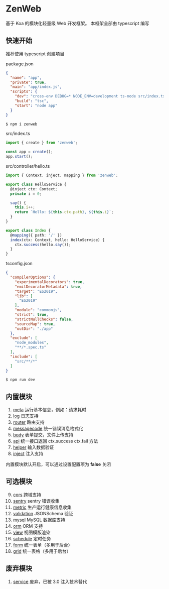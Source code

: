 # ZenWeb
基于 Koa 的模块化轻量级 Web 开发框架。
本框架全部由 typescript 编写

## 快速开始

推荐使用 typescript 创建项目

package.json
```json
{
  "name": "app",
  "private": true,
  "main": "app/index.js",
  "scripts": {
    "dev": "cross-env DEBUG=* NODE_ENV=development ts-node src/index.ts",
    "build": "tsc",
    "start": "node app"
  }
}
```

```bash
$ npm i zenweb
```

src/index.ts
```ts
import { create } from 'zenweb';

const app = create();
app.start();
```

src/controller/hello.ts
```ts
import { Context, inject, mapping } from 'zenweb';

export class HelloService {
  @inject ctx: Context;
  private i = 0;

  say() {
    this.i++;
    return `Hello: ${this.ctx.path}, ${this.i}`;
  }
}

export class Index {
  @mapping({ path: '/' })
  index(ctx: Context, hello: HelloService) {
    ctx.success(hello.say());
  }
}
```

tsconfig.json
```json
{
  "compilerOptions": {
    "experimentalDecorators": true,
    "emitDecoratorMetadata": true,
    "target": "ES2019",
    "lib": [
      "ES2019"
    ],
    "module": "commonjs",
    "strict": true,
    "strictNullChecks": false,
    "sourceMap": true,
    "outDir": "./app"
  },
  "exclude": [
    "node_modules",
    "**/*.spec.ts"
  ],
  "include": [
    "src/**/*"
  ]
}
```

```bash
$ npm run dev
```

## 内置模块
1. [meta](https://www.npmjs.com/package/@zenweb/meta) 运行基本信息，例如：请求耗时
2. [log](https://www.npmjs.com/package/@zenweb/log) 日志支持
3. [router](https://www.npmjs.com/package/@zenweb/router) 路由支持
4. [messagecode](https://www.npmjs.com/package/@zenweb/messagecode) 统一错误消息格式化
5. [body](https://www.npmjs.com/package/@zenweb/body) 表单提交，文件上传支持
6. [api](https://www.npmjs.com/package/@zenweb/api) 统一接口返回 ctx.success ctx.fail 方法
7. [helper](https://www.npmjs.com/package/@zenweb/helper) 输入数据验证
8. [inject](https://www.npmjs.com/package/@zenweb/inject) 注入支持

内置模块默认开启，可以通过设置配置项为 **false** 关闭


## 可选模块
9. [cors](https://www.npmjs.com/package/@zenweb/cors) 跨域支持
10. [sentry](https://www.npmjs.com/package/@zenweb/sentry) sentry 错误收集
11. [metric](https://www.npmjs.com/package/@zenweb/metric) 生产运行健康信息收集
12. [validation](https://www.npmjs.com/package/@zenweb/validation) JSONSchema 验证
13. [mysql](https://www.npmjs.com/package/@zenweb/mysql) MySQL 数据库支持
14. [orm](https://www.npmjs.com/package/@zenweb/orm) ORM 支持
15. [view](https://www.npmjs.com/package/@zenweb/view) 视图模版渲染
16. [schedule](https://www.npmjs.com/package/@zenweb/schedule) 定时任务
17. [form](https://www.npmjs.com/package/@zenweb/form) 统一表单（多用于后台）
18. [grid](https://www.npmjs.com/package/@zenweb/grid) 统一表格（多用于后台）

## 废弃模块
1. [service](https://www.npmjs.com/package/@zenweb/service) 废弃，已被 3.0 注入技术替代
